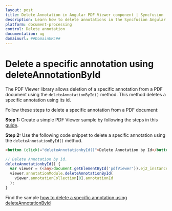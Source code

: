 ```yaml
---
layout: post
title: Delete Annotation in Angular PDF Viewer component | Syncfusion
description: Learn how to delete annotations in the Syncfusion Angular PDF Viewer component of Essential JS 2.
platform: document-processing
control: Delete annotation
documentation: ug
domainurl: ##DomainURL##
---
```


# Delete a specific annotation using deleteAnnotationById

The PDF Viewer library allows deletion of a specific annotation from a PDF document using the `deleteAnnotationById()` method. This method deletes a specific annotation using its id.

Follow these steps to delete a specific annotation from a PDF document:

**Step 1:** Create a simple PDF Viewer sample by following the steps in this [guide](https://help.syncfusion.com/document-processing/pdf/pdf-viewer/angular/getting-started).

**Step 2:** Use the following code snippet to delete a specific annotation using the `deleteAnnotationById()` method.

```html
<button (click)="deleteAnnotationbyId()">Delete Annotation by Id</button>
```

```typescript
// Delete Annotation by id.
deleteAnnotationbyId() {
  var viewer = (<any>document.getElementById('pdfViewer')).ej2_instances[0];
  viewer.annotationModule.deleteAnnotationById(
    viewer.annotationCollection[0].annotationId
  );
}
```

Find the sample [how to delete a specific annotation using deleteAnnotationById](https://stackblitz.com/edit/angular-pfuexf?file=app.component.ts)